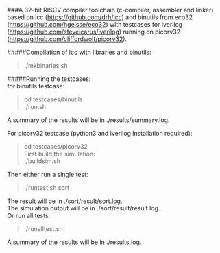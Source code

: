 ###A 32-bit RISCV compiler toolchain (c-compiler, assembler and linker)
based on lcc (https://github.com/drh/lcc)
and binutils from eco32 (https://github.com/hgeisse/eco32) with
testcases for iverilog (https://github.com/steveicarus/iverilog)
running on picorv32 (https://github.com/cliffordwolf/picorv32).

#####Compilation of lcc with libraries and binutils:      
>./mkbinaries.sh

#####Running the testcases:      
for binutils testcase:  
>cd testcases/binutils  
>./run.sh  

A summary of the results will be in ./results/summary.log.  

For picorv32 testcase (python3 and iverilog installation required):  
> cd testcases/picorv32  
First build the simulation:    
> ./buildsim.sh  

Then either run a single test:      
> ./runtest.sh sort  

The result will be in ./sort/result/sort.log.  
The simulation output will be in ./sort/result/result.log.  
Or run all tests:    
> ./runalltest.sh  

A summary of the results will be in ./results.log.
